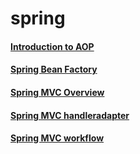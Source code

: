 # spring

#### [Introduction to AOP](https://gist.github.com/PiyushMittl/2c0887a3c9a46ccca9576261a7f0df01)

#### [Spring Bean Factory](https://gist.github.com/PiyushMittl/559607a3683b8bbbba81afbc87c874dd)

#### [Spring MVC Overview](https://gist.github.com/PiyushMittl/de3547afaccd985dbdeb6848c29d6e1b)

#### [Spring MVC handleradapter](https://gist.github.com/PiyushMittl/319e81931fa4c661824831531a69ce2c)

#### [Spring MVC workflow](https://gist.github.com/PiyushMittl/02efa5f0c9895e5394f9010b17a17bc1)
